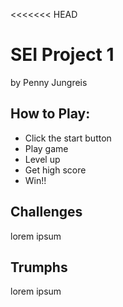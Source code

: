 <<<<<<< HEAD
# SEI Project 1

by Penny Jungreis

## How to Play:
* Click the start button
* Play game
* Level up
* Get high score
* Win!!

## Challenges

lorem ipsum 

## Trumphs

lorem ipsum
